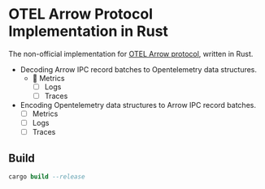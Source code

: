 # OTEL Arrow Protocol Implementation in Rust

The non-official implementation for [OTEL Arrow protocol](https://github.com/open-telemetry/otel-arrow), written in Rust.

- Decoding Arrow IPC record batches to Opentelemetry data structures.
    - 🚧 Metrics
      - [ ] Logs
      - [ ] Traces
- Encoding Opentelemetry data structures to Arrow IPC record batches.
    - [ ] Metrics
    - [ ] Logs
    - [ ] Traces

## Build

```sql
cargo build --release
```
